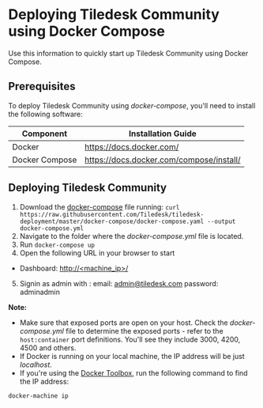 # Deploying Tiledesk Community using Docker Compose

Use this information to quickly start up Tiledesk Community using Docker Compose.

## Prerequisites

To deploy Tiledesk Community using _docker-compose_, you'll need to install the following software:

| Component      | Installation Guide |
| ---------------| ------------------ |
| Docker         | https://docs.docker.com/ |
| Docker Compose | https://docs.docker.com/compose/install/ |

## Deploying Tiledesk Community
1. Download the [docker-compose](./docker-compose.yml) file running: 
```curl https://raw.githubusercontent.com/Tiledesk/tiledesk-deployment/master/docker-compose/docker-compose.yaml --output docker-compose.yml```
2. Navigate to the folder where the _docker-compose.yml_ file is located.
3. Run ```docker-compose up```
4. Open the following URL in your browser to start 
* Dashboard: [http://<machine_ip>/](http://localhost/)
5. Signin as admin with :
email: admin@tiledesk.com
password: adminadmin

**Note:**
* Make sure that exposed ports are open on your host. Check the _docker-compose.yml_ file to determine the exposed ports - refer to the ```host:container``` port definitions. You'll see they include 3000, 4200, 4500 and others.
* If Docker is running on your local machine, the IP address will be just _localhost_.
* If you're using the [Docker Toolbox](https://docs.docker.com/toolbox/toolbox_install_windows), run the following command to find the IP address:
```bash
docker-machine ip
```

